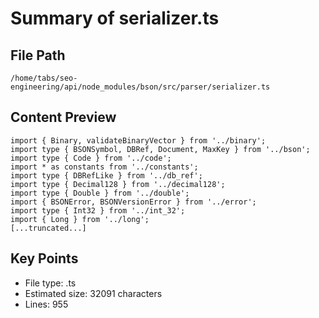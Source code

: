 # Summary of serializer.ts
  
## File Path
`/home/tabs/seo-engineering/api/node_modules/bson/src/parser/serializer.ts`

## Content Preview
```
import { Binary, validateBinaryVector } from '../binary';
import type { BSONSymbol, DBRef, Document, MaxKey } from '../bson';
import type { Code } from '../code';
import * as constants from '../constants';
import type { DBRefLike } from '../db_ref';
import type { Decimal128 } from '../decimal128';
import type { Double } from '../double';
import { BSONError, BSONVersionError } from '../error';
import type { Int32 } from '../int_32';
import { Long } from '../long';
[...truncated...]
```

## Key Points
- File type: .ts
- Estimated size: 32091 characters
- Lines: 955
